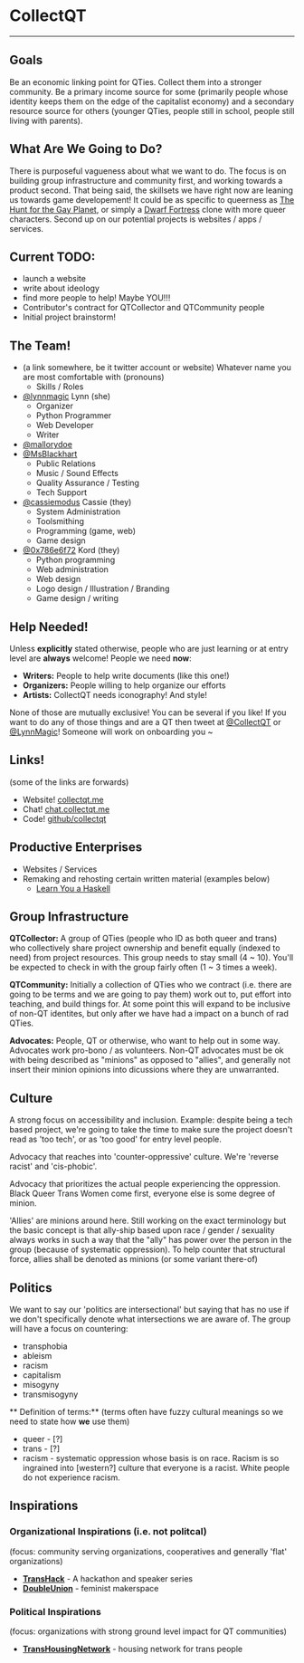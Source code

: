 # CollectQT

---

## Goals

Be an economic linking point for QTies. Collect them into a stronger community. Be a primary income source for some (primarily people whose identity keeps them on the edge of the capitalist economy) and a secondary resource source for others (younger QTies, people still in school, people still living with parents).

## What Are We Going to **Do**?

There is purposeful vagueness about what we want to do. The focus is on building group infrastructure and community first, and working towards a product second. That being said, the skillsets we have right now are leaning us towards game developement! It could be as specific to queerness as [The Hunt for the Gay Planet](http://www.auntiepixelante.com/gayplanet/#1j.1), or simply a [Dwarf Fortress](bay12games.com/dwarves/) clone with more queer characters. Second up on our potential projects is websites / apps / services.

## Current TODO:

* launch a website
* write about ideology
* find more people to help! Maybe YOU!!!
* Contributor's contract for QTCollector and QTCommunity people
* Initial project brainstorm!

## The Team!

* (a link somewhere, be it twitter account or website) Whatever name you are most comfortable with (pronouns)
    * Skills / Roles
* [@lynnmagic](https://twitter.com/LynnMagic) Lynn (she)
    * Organizer
    * Python Programmer
    * Web Developer
    * Writer
* [@mallorydoe](https://twitter.com/mallorydoe)
* [@MsBlackhart](https://twitter.com/MsBlackhart)
    * Public Relations
    * Music / Sound Effects
    * Quality Assurance / Testing
    * Tech Support
* [@cassiemodus](https://twitter.com/cassiemodus) Cassie (they)
    * System Administration
    * Toolsmithing
    * Programming (game, web)
    * Game design
* [@0x786e6f72](https://twitter.com/0x786e6f72) Kord (they)
    * Python programming
    * Web administration
    * Web design
    * Logo design / Illustration / Branding
    * Game design / writing

## Help Needed!

Unless **explicitly** stated otherwise, people who are just learning or at entry level are **always** welcome! People we need **now**:

* **Writers:** People to help write documents (like this one!)
* **Organizers:** People willing to help organize our efforts
* **Artists:** CollectQT needs iconography! And style!

None of those are mutually exclusive! You can be several if you like! If you want to do any of those things and are a QT then tweet at [@CollectQT](https://twitter.com/CollectQT) or [@LynnMagic](https://twitter.com/LynnMagic/)! Someone will work on onboarding you ~

## Links!

(some of the links are forwards)

* Website! [collectqt.me](http://collectqt.me)
* Chat! [chat.collectqt.me](http://chat.collectqt.me)
* Code! [github/collectqt](https://github.com/CollectQT/)

## Productive Enterprises

* Websites / Services
* Remaking and rehosting certain written material (examples below)
    * [Learn You a Haskell](http://learnyouahaskell.com/)  

## Group Infrastructure

**QTCollector:** A group of QTies (people who ID as both queer and trans) who collectively share project ownership and benefit equally (indexed to need) from project resources. This group needs to stay small (4 ~ 10). You'll be expected to check in with the group fairly often (1 ~ 3 times a week).

**QTCommunity:** Initially a collection of QTies who we contract (i.e. there are going to be terms and we are going to pay them) work out to, put effort into teaching, and build things for. At some point this will expand to be inclusive of non-QT identites, but only after we have had a impact on a bunch of rad QTies.

**Advocates:** People, QT or otherwise, who want to help out in some way. Advocates work pro-bono / as volunteers. Non-QT advocates must be ok with being described as "minions" as opposed to "allies", and generally not insert their minion opinions into dicussions where they are unwarranted.

## Culture

A strong focus on accessibility and inclusion. Example: despite being a tech based project, we're going to take the time to make sure the project doesn't read as 'too tech', or as 'too good' for entry level people.

Advocacy that reaches into 'counter-oppressive' culture. We're 'reverse racist' and 'cis-phobic'.

Advocacy that prioritizes the actual people experiencing the oppression. Black Queer Trans Women come first, everyone else is some degree of minion.

'Allies' are minions around here. Still working on the exact terminology but the basic concept is that ally-ship based upon race / gender / sexuality always works in such a way that the "ally" has power over the person in the group (because of systematic oppression). To help counter that structural force, allies shall be denoted as minions (or some variant there-of)

## Politics

We want to say our 'politics are intersectional' but saying that has no use if we don't specifically denote what intersections we are aware of. The group will have a focus on countering:

* transphobia
* ableism
* racism
* capitalism
* misogyny
* transmisogyny

** Definition of terms:** (terms often have fuzzy cultural meanings so we need to state how **we** use them)

* queer - [?]
* trans - [?]
* racism - systematic oppression whose basis is on race. Racism is so ingrained into [western?] culture that everyone is a racist. White people do not experience racism.

## Inspirations

### Organizational Inspirations (i.e. not politcal)

(focus: community serving organizations, cooperatives and generally 'flat' organizations)

* **[TransHack](http://www.transhack.org/)** - A hackathon and speaker series
* **[DoubleUnion](https://www.doubleunion.org)** - feminist makerspace

### Political Inspirations

(focus: organizations with strong ground level impact for QT communities)

* **[TransHousingNetwork](http://www.transhousingnetwork.com/)** - housing network for trans people
